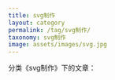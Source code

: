 ```yaml
---
title: svg制作
layout: category
permalink: /tag/svg制作/
taxonomy: svg制作
image: assets/images/svg.jpg
---
```


分类《svg制作》下的文章：